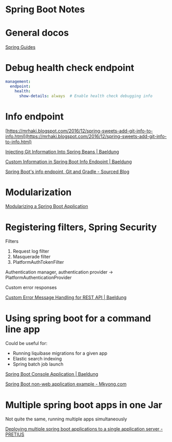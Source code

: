 # Spring Boot Notes

# General docos

[Spring Guides](https://spring.io/guides)

# Debug health check endpoint

```yaml
management:
  endpoint:
    health:
      show-details: always  # Enable health check debugging info
```

# Info endpoint

[https://mrhaki.blogspot.com/2016/12/spring-sweets-add-git-info-to-info.html](https://mrhaki.blogspot.com/2016/12/spring-sweets-add-git-info-to-info.html)

[Injecting Git Information Into Spring Beans | Baeldung](https://www.baeldung.com/spring-git-information)

[Custom Information in Spring Boot Info Endpoint | Baeldung](https://www.baeldung.com/spring-boot-info-actuator-custom)

[Spring Boot's info endpoint, Git and Gradle - Sourced Blog](https://blog.sourced-bvba.be/article/2014/08/15/spring-boot-info-git/)

# Modularization

[Modularizing a Spring Boot Application](https://reflectoring.io/spring-boot-modules/)

# Registering filters, Spring Security

Filters

1. Request log filter
2. Masquerade filter
3. PlatformAuthTokenFilter

Authentication manager, authentication provider → PlatformAuthenticationProvider

Custom error responses

[Custom Error Message Handling for REST API | Baeldung](https://www.baeldung.com/global-error-handler-in-a-spring-rest-api)

# Using spring boot for a command line app

Could be useful for:

- Running liquibase migrations for a given app
- Elastic search indexing
- Spring batch job launch

[Spring Boot Console Application | Baeldung](https://www.baeldung.com/spring-boot-console-app)

[Spring Boot non-web application example - Mkyong.com](https://www.mkyong.com/spring-boot/spring-boot-non-web-application-example/)

# Multiple spring boot apps in one Jar

Not quite the same, running multiple apps simultaneously

[Deploying multiple spring boot applications to a single application server - PRETIUS](http://pretius.com/deploying-multiple-spring-boot-applications-to-single-application-server/)